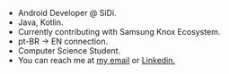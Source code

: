 - Android Developer @ SiDi.
- Java, Kotlin.
- Currently contributing with Samsung Knox Ecosystem.
- pt-BR -> EN connection.
- Computer Science Student.
- You can reach me at [my email](mailto:machadowg@gmail.com) or [Linkedin.](https://www.linkedin.com/in/machado001/)
